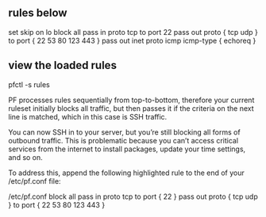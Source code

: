 

## rules below
set skip on lo
block all
pass in proto tcp to port 22
pass out proto { tcp udp } to port { 22 53 80 123 443 }
pass out inet proto icmp icmp-type { echoreq }


## view the loaded rules
pfctl -s rules

PF processes rules sequentially from top-to-bottom, therefore your current ruleset initially blocks all traffic, but then passes it if the criteria on the next line is matched, which in this case is SSH traffic.

You can now SSH in to your server, but you’re still blocking all forms of outbound traffic. This is problematic because you can’t access critical services from the internet to install packages, update your time settings, and so on.

To address this, append the following highlighted rule to the end of your /etc/pf.conf file:

/etc/pf.conf
block all
pass in proto tcp to port { 22 }
pass out proto { tcp udp } to port { 22 53 80 123 443 }
